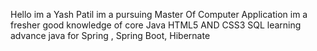 Hello im a Yash Patil im a pursuing Master Of Computer Application 
im a fresher 
good knowledge of 
core Java
HTML5 AND CSS3 
SQL
learning advance java for Spring , Spring Boot, Hibernate 
